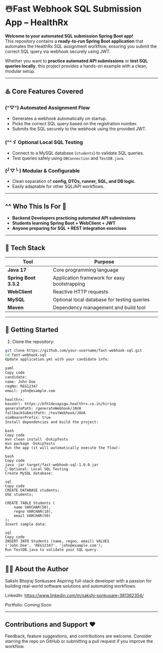 #  ☃️Fast Webhook SQL Submission App – HealthRx 

**Welcome to your automated SQL submission Spring Boot app!**  
This repository contains a **ready-to-run Spring Boot application** that automates the HealthRx SQL assignment workflow, ensuring you submit the correct SQL query via webhook securely using JWT.

Whether you want to **practice automated API submissions** or **test SQL queries locally**, this project provides a hands-on example with a clean, modular setup.

---

## ♨️ Core Features Covered

### (^▽^) Automated Assignment Flow
- Generates a webhook automatically on startup.
- Picks the correct SQL query based on the registration number.
- Submits the SQL securely to the webhook using the provided JWT.

### (^^ゞ Optional Local SQL Testing
- Connect to a MySQL database (`students`) to validate SQL queries.
- Test queries safely using `DBConnection` and `TestDB.java`.

### (╯▽╰ ) Modular & Configurable
- Clean separation of **config, DTOs, runner, SQL, and DB logic**.
- Easily adaptable for other SQL/API workflows.

---

## ^^ Who This Is For 🌌

- **Backend Developers practicing automated API submissions**
- **Students learning Spring Boot + WebClient + JWT**
- **Anyone preparing for SQL + REST integration exercises**

---

## 🐞 Tech Stack

| Tool                  | Purpose                                      |
|-----------------------|----------------------------------------------|
| **Java 17**           | Core programming language                     |
| **Spring Boot 3.3.2** | Application framework for easy bootstrapping |
| **WebClient**          | Reactive HTTP requests                        |
| **MySQL**             | Optional local database for testing queries   |
| **Maven**             | Dependency management and build tool          |

---

## 🐲 Getting Started

1. Clone the repository:
  ```bash
git clone https://github.com/your-username/fast-webhook-sql.git
cd fast-webhook-sql
Update application.yml with your candidate info:

yaml
Copy code
candidate:
  name: John Doe
  regNo: REG12347
  email: john@example.com

healthrx:
  baseUrl: https://bfhldevapigw.healthrx.co.in/hiring
  generatePath: /generateWebhook/JAVA
  fallbackSubmitPath: /testWebhook/JAVA
  useBearerPrefix: true
Install dependencies and build the project:
```
```
bash
Copy code
mvn clean install -DskipTests
mvn package -DskipTests
Run the app (it will automatically execute the flow):
```
```
bash
Copy code
java -jar target/fast-webhook-sql-1.0.0.jar
🥤 Optional: Local SQL Testing
Create MySQL database:

sql
Copy code
CREATE DATABASE students;
USE students;

CREATE TABLE Students (
    name VARCHAR(50),
    regno VARCHAR(10),
    email VARCHAR(50)
);
Insert sample data:

sql
Copy code
INSERT INTO Students (name, regno, email) VALUES
('John Doe', 'REG12347', 'john@example.com');
Run TestDB.java to validate your SQL query.

```
---

## 🥤🍀 About the Author
Sakshi Bhojraj Sonkusare
Aspiring full-stack developer with a passion for building real-world software solutions and automating workflows.

LinkedIn: https://www.linkedin.com/in/sakshi-sonkusare-381362354/

Portfolio: Coming Soon

---
## Contributions and Support ❤️
Feedback, feature suggestions, and contributions are welcome. Consider starring the repo on GitHub or submitting a pull request if you improve the workflow.

